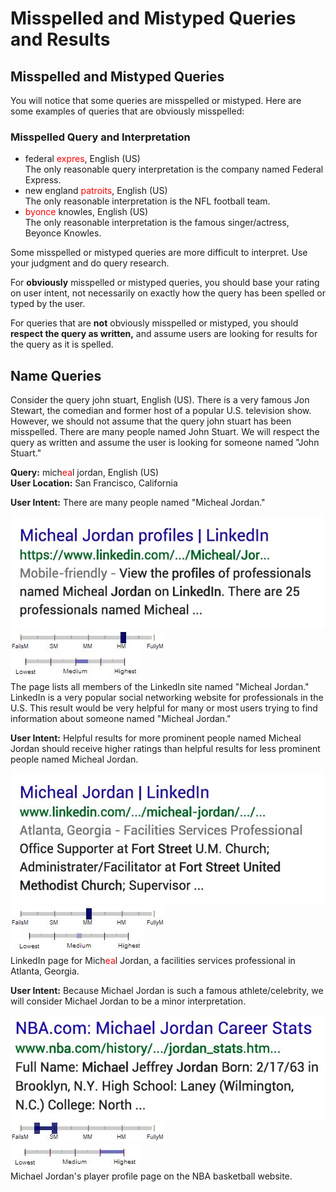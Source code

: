# Misspelled and Mistyped Queries and Results

## Misspelled and Mistyped Queries

You will notice that some queries are misspelled or mistyped. Here are some examples of queries that are obviously misspelled:

### Misspelled Query and Interpretation

- <span class="query">federal <span style="color:red">expres</span></span>, English (US)  
  The only reasonable query interpretation is the company named Federal Express.
- <span class="query">new england <span style="color:red">patroits</span></span>, English (US)  
  The only reasonable interpretation is the NFL football team.
- <span class="query"><span style="color:red">byonce</span> knowles</span>, English (US)  
  The only reasonable interpretation is the famous singer/actress, Beyonce Knowles.

Some misspelled or mistyped queries are more difficult to interpret. Use your judgment and do query research.

For **obviously** misspelled or mistyped queries, you should base your rating on user intent, not necessarily on exactly how the query has been spelled or typed by the user.

For queries that are **not** obviously misspelled or mistyped, you should **respect the query as written,** and assume users are looking for results for the query as it is spelled.

## Name Queries

Consider the query <span class="query">john stuart</span>, English (US). There is a very famous Jon Stewart, the comedian and former host of a popular U.S. television show. However, we should not assume that the query <span class="query">john stuart</span> has been misspelled. There are many people named John Stuart. We will respect the query as written and assume the user is looking for someone named "John Stuart."

<div class="examples">
<div class="example">

**Query:** <span class="query">mich<span style="color: red">ea</span>l jordan</span>, English (US)  
**User Location:** San Francisco, California

<div class="results">
<div class="result">

**User Intent:** There are many people named "Micheal Jordan."

![](../images/img750.jpg)  
![needs met scale - highly meets](../images/hm.jpg)  
![page quality scale - medium - narrow range](../images/medium-narrow.jpg)  
The page lists all members of the LinkedIn site named "Micheal Jordan." LinkedIn is a very popular social networking website for professionals in the U.S. This result would be very helpful for many or most users trying to find information about someone named "Micheal Jordan."

</div>
<div class="result">

**User Intent:** Helpful results for more prominent people named Micheal Jordan should receive higher ratings than helpful results for less prominent people named Micheal Jordan.

![](../images/img753.jpg)  
![needs met scale - moderately meets](../images/mm.jpg)  
![page quality scale - medium](../images/medium.jpg)  
LinkedIn page for Mich<span style="color: red">ea</span>l Jordan, a facilities services professional in Atlanta, Georgia.

</div>
<div class="result">

**User Intent:** Because Michael Jordan is such a famous athlete/celebrity, we will consider Michael Jordan to be a minor interpretation.

![](../images/img756.jpg)  
![](../images/failsm+narrow.jpg)  
![page quality scale - high - wide range](../images/high-wide.jpg)  
Michael Jordan's player profile page on the NBA basketball website.

</div>
</div>
</div>
</div>
